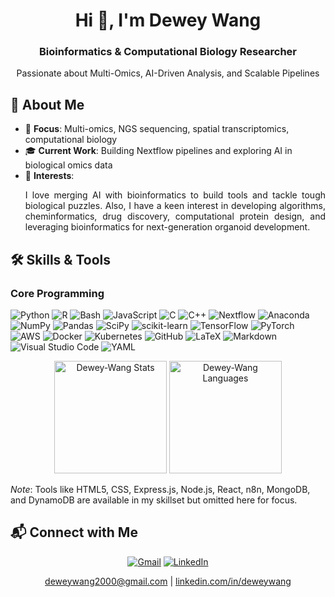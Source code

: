 <h1 align="center">Hi 👋, I'm Dewey Wang</h1>
<h3 align="center">Bioinformatics & Computational Biology Researcher</h3>
<p align="center">Passionate about Multi-Omics, AI-Driven Analysis, and Scalable Pipelines</p>

## 🌟 About Me
- 🧬 **Focus**: Multi-omics, NGS sequencing, spatial transcriptomics, computational biology  
- 🎓 **Current Work**: Building Nextflow pipelines and exploring AI in biological omics data  
- 🌱 **Interests**: <p align="justify">I love merging AI with bioinformatics to build tools and tackle tough biological puzzles. Also, I have a keen interest in developing algorithms, cheminformatics, drug discovery, computational protein design, and leveraging bioinformatics for next-generation organoid development.</p>

## 🛠 Skills & Tools

### Core Programming
![Python](https://img.shields.io/badge/Python-3670A0?style=for-the-badge&logo=python&logoColor=ffdd54) 
![R](https://img.shields.io/badge/R-%23276DC3?style=for-the-badge&logo=r&logoColor=white) 
![Bash](https://img.shields.io/badge/Bash-%23121011?style=for-the-badge&logo=gnu-bash&logoColor=white) 
![JavaScript](https://img.shields.io/badge/javascript-%23323330.svg?style=for-the-badge&logo=javascript&logoColor=%23F7DF1E)
![C](https://img.shields.io/badge/C-00599C?style=for-the-badge&logo=c&logoColor=white) 
![C++](https://img.shields.io/badge/C++-%2300599C.svg?style=for-the-badge&logo=c%2B%2B&logoColor=white)
![Nextflow](https://img.shields.io/badge/Nextflow-%23008080?style=for-the-badge&logo=nextflow&logoColor=white) 
![Anaconda](https://img.shields.io/badge/Anaconda-%2344A833?style=for-the-badge&logo=anaconda&logoColor=white)
![NumPy](https://img.shields.io/badge/NumPy-%23013243?style=for-the-badge&logo=numpy&logoColor=white) 
![Pandas](https://img.shields.io/badge/Pandas-%23150458?style=for-the-badge&logo=pandas&logoColor=white) 
![SciPy](https://img.shields.io/badge/SciPy-%230C55A5?style=for-the-badge&logo=scipy&logoColor=white) 
![scikit-learn](https://img.shields.io/badge/scikit--learn-%23F7931E?style=for-the-badge&logo=scikit-learn&logoColor=white) 
![TensorFlow](https://img.shields.io/badge/TensorFlow-%23FF6F00.svg?style=for-the-badge&logo=TensorFlow&logoColor=white)
![PyTorch](https://img.shields.io/badge/PyTorch-%23EE4C2C?style=for-the-badge&logo=pytorch&logoColor=white) 
![AWS](https://img.shields.io/badge/AWS-%23FF9900?style=for-the-badge&logo=amazon-web-services&logoColor=white) 
![Docker](https://img.shields.io/badge/Docker-%230db7ed?style=for-the-badge&logo=docker&logoColor=white) 
![Kubernetes](https://img.shields.io/badge/Kubernetes-%23326CE5?style=for-the-badge&logo=kubernetes&logoColor=white) 
![GitHub](https://img.shields.io/badge/GitHub-%23121011?style=for-the-badge&logo=github&logoColor=white)
![LaTeX](https://img.shields.io/badge/LaTeX-%23008080?style=for-the-badge&logo=latex&logoColor=white) 
![Markdown](https://img.shields.io/badge/Markdown-%23000000?style=for-the-badge&logo=markdown&logoColor=white) 
![Visual Studio Code](https://img.shields.io/badge/Visual%20Studio%20Code-0078d7?style=for-the-badge&logo=visual-studio-code&logoColor=white) 
![YAML](https://img.shields.io/badge/YAML-%23ffffff?style=for-the-badge&logo=yaml&logoColor=151515)

<p align="center">
  <img src="https://github-readme-stats.vercel.app/api?username=Dewey-Wang&layout=compact&theme=dark&count_private=true&show_icons=true&include_all_commits=true" alt="Dewey-Wang Stats" height="180px"/>
  <img src="https://github-readme-stats.vercel.app/api/top-langs?username=Dewey-Wang&show_icons=true&locale=en&layout=compact&theme=dark&count_private=true&hide=html,php,css,jupyter%20notebook" alt="Dewey-Wang Languages" height="180px"/>
</p>

*Note*: Tools like HTML5, CSS, Express.js, Node.js, React, n8n, MongoDB, and DynamoDB are available in my skillset but omitted here for focus.

## 📬 Connect with Me
<p align="center">
  <a href="mailto:deweywang2000@gmail.com"><img src="https://img.shields.io/badge/Gmail-D14836?style=for-the-badge&logo=gmail&logoColor=white" alt="Gmail"/></a>
  <a href="https://www.linkedin.com/in/deweywang"><img src="https://img.shields.io/badge/LinkedIn-0A66C2?style=for-the-badge&logo=linkedin&logoColor=white" alt="LinkedIn"/></a>
</p>
<p align="center">
  <a href="mailto:deweywang2000@gmail.com">deweywang2000@gmail.com</a> | <a href="https://www.linkedin.com/in/deweywang">linkedin.com/in/deweywang</a>
</p>
